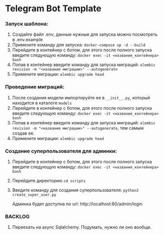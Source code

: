 # Telegram Bot Template

### Запуск шаблона:

1) Создайте файл .env, данные нужные для запуска можно посмотреть в .env.example
2) Примените команду для запуска: ```docker-compose up -d --build```
3) Перейдите в контейнер с ботом, для этого после полного запуска введите следующую команду: ```docker exec -it <название_контейнера> bash```
4) Попав в контейнер введите команду для запуска миграций: ```alembic revision -m "<название миграции>" --autogenerate```
5) Примените миграции: ```alembic upgrade head```

### Проведение миграций:
1) После создания модели импортируйте ее в ```__init__.py```, который находится в каталоге ```models```
2) Перейдите в контейнер с ботом, для этого после полного запуска введите следующую команду: ```docker exec -it <название_контейнера> bash```
3) Попав в контейнер введите команду для запуска миграций: ```alembic revision -m "<название миграции>" --autogenerate```, тем самым создав ее.
4) Примените миграции: ```alembic upgrade head```


### Создание суперпользователя для админки:

1) Перейдите в контейнер с ботом, для этого после полного запуска введите следующую команду: ```docker exec -it <название_контейнера> bash```
2) Перейдите директорию ```cd scripts```
3) Введите команду для создания суперпользователя: ```python3 create_super_user.py```

    Админка будет доступна по url: http://localhost:80/admin/login


### BACKLOG
1) Переехать на async Sqlalchemy. Подумать, нужно ли оно вообще.
